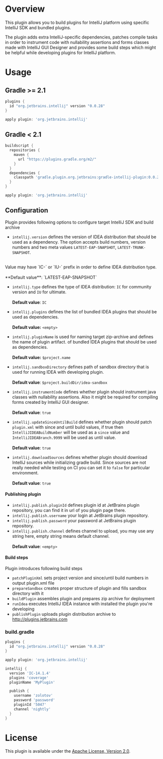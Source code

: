 # Overview
This plugin allows you to build plugins for IntelliJ platform using specific IntelliJ SDK and bundled plugins.

The plugin adds extra IntelliJ-specific dependencies, patches compile tasks in order to instrument code with 
nullability assertions and forms classes made with IntelliJ GUI Designer and provides some build steps which might be
helpful while developing plugins for IntelliJ platform.

# Usage

## Gradle >= 2.1

```groovy
plugins {
  id "org.jetbrains.intellij" version "0.0.28"
}

apply plugin: 'org.jetbrains.intellij'
```

## Gradle < 2.1

```groovy
buildscript {
  repositories {
    maven {
      url "https://plugins.gradle.org/m2/"
    }
  }
  dependencies {
    classpath 'gradle.plugin.org.jetbrains:gradle-intellij-plugin:0.0.28'
  }
}

apply plugin: 'org.jetbrains.intellij'
```

## Configuration

Plugin provides following options to configure target IntelliJ SDK and build archive

- `intellij.version` defines the version of IDEA distribution that should be used as a dependency. 
The option accepts build numbers, version numbers and two meta values `LATEST-EAP-SNAPSHOT`, `LATEST-TRUNK-SNAPSHOT`.
<br/>
Value may have `IC-` or `IU-` prefix in order to define IDEA distribution type. 
<br/><br/> 
**Default value**: `LATEST-EAP-SNAPSHOT`

- `intellij.type` defines the type of IDEA distribution: `IC` for community version and `IU` for ultimate.<br/><br/> 
**Default value**: `IC`

- `intellij.plugins` defines the list of bundled IDEA plugins that should be used as dependencies.<br/><br/> 
**Default value:** `<empty>`

- `intellij.pluginName` is used for naming target zip-archive and defines the name of plugin artifact. 
of bundled IDEA plugins that should be used as dependencies.<br/><br/>
**Default value:** `$project.name`

- `intellij.sandboxDirectory` defines path of sandbox directory that is used for running IDEA with developing plugin.<br/><br/>
**Default value**: `$project.buildDir/idea-sandbox`

- `intellij.instrumentCode` defines whether plugin should instrument java classes with nullability assertions. 
Also it might be required for compiling forms created by IntelliJ GUI designer.<br/><br/>
**Default value**: `true`

- `intellij.updateSinceUntilBuild` defines whether plugin should patch `plugin.xml` with since and until build values, 
if true then `IntelliJIDEABuildNumber` will be used as a `since` value and `IntelliJIDEABranch.9999` will be used as until value.<br/><br/>
**Default value**: `true`

- `intellij.downloadSources` defines whether plugin should download IntelliJ sources while 
initializing gradle build. Since sources are not really needed while testing on CI you can set
it to `false` for particular environment.<br/><br/>
**Default value**: `true`

#### Publishing plugin

- `intellij.publish.pluginId` defines plugin id at JetBrains plugin repository, you can find it in url of you plugin page there.
- `intellij.publish.username` your login at JetBrains plugin repository.
- `intellij.publish.password` your password at JetBrains plugin repository.
- `intellij.publish.channel` defines channel to upload, you may use any string here, empty string means default channel.
<br/><br/>
**Default value**: `<empty>`

#### Build steps

Plugin introduces following build steps

- `patchPluginXml` sets project version and since/until build numbers in output plugin.xml file
- `prepareSandbox` creates proper structure of plugin and fills sandbox directory with it
- `buildPlugin` assembles plugin and prepares zip archive for deployment
- `runIdea` executes IntelliJ IDEA instance with installed the plugin you're developing 
- `publishPlugin` uploads plugin distribution archive to http://plugins.jetbrains.com 

### build.gradle
```groovy
plugins {
  id "org.jetbrains.intellij" version "0.0.28"
}

apply plugin: 'org.jetbrains.intellij'

intellij {
  version 'IC-14.1.4'
  plugins 'coverage'
  pluginName 'MyPlugin'

  publish {
    username 'zolotov'
    password 'password'
    pluginId '5047'
    channel 'nightly'
  } 
}

```

# License
This plugin is available under the [Apache License, Version 2.0](http://www.apache.org/licenses/LICENSE-2.0).
